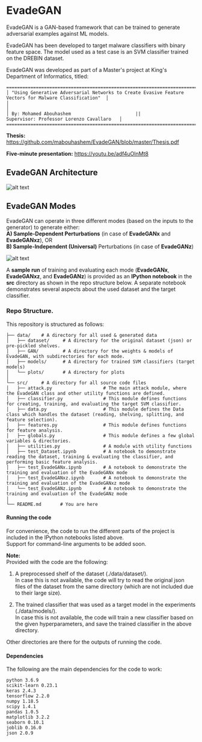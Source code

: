 # EvadeGAN #
EvadeGAN is a GAN-based framework that can be trained to generate adversarial examples against ML models.

EvadeGAN has been developed to target malware classifiers with binary feature space. The model used as a test case is an SVM classifier trained on the DREBIN dataset. 

EvadeGAN was developed as part of a Master's project at King's Department of Informatics, titled:

```
=========================================================================================================
│ "Using Generative Adversarial Networks to Create Evasive Feature Vectors for Malware Classification"  │ 
│                                                                                                       │
│ By: Mohamed Abouhashem                        ||            Supervisor: Professor Lorenzo Cavallaro   │
=========================================================================================================
```

**Thesis:** https://github.com/mabouhashem/EvadeGAN/blob/master/Thesis.pdf

**Five-minute presentation:** https://youtu.be/adf4uOlnMt8

## EvadeGAN Architecture

![alt text](https://xwrzea.am.files.1drv.com/y4mUzS0T-RYduypuSQKfx1fN-lERRjoZMV9de4OTGrMCJxoamJ0DXIYOZ1ecaQ_SjeCnva3dX5SuORmNoIPVCoZHw9H4-0PejGfPkvj0VtXPesah44gnmO9zHgwrMFBaTkQHz0NK8oEKBtWSvcDJPpfPKUFJyiGXbUJXmyqfM95TaPoyb9pol41NjimVMUVaiyIZ5aIkyuQHh5g9TWFHB7wVg/EvadeGAN_Architecture.png)


## EvadeGAN Modes
EvadeGAN can operate in three different modes (based on the inputs to the generator) to generate either:\
**A) Sample-Dependent Perturbations** (in case of **EvadeGANx** and **EvadeGANxz**), OR  
**B) Sample-Independent (Universal)** Perturbations (in case of **EvadeGANz**)  

![alt text](https://pnhxsw.am.files.1drv.com/y4mZfqQ-GOUQivMTvSqrbiO34e--2yam_Hkwr6diDyjQWig2yKhezwxlqT_NXy-DIKG8hOT9M2rEjrh9aqis4zxdGkU9MftWovw2sPEN2MsGkq6lJATQ9B839lz558KwNAiINNgzTQ_99ZCQsIXgnRMGTOc8aOgjHTTJAqZbmuU1MNW6AJg6SVr1xfS0fvCI7ohKCE7zG2aSixTb5Tmo6taIw/GeneratorModes.png)

A **sample run** of training and evaluating each mode (**EvadeGANx**, **EvadeGANxz**, and **EvadeGANz**) is provided as an **IPython notebook** in the **src** directory as shown in the repo structure below. A separate notebook demonstrates several aspects about the used dataset and the target classifier.

### Repo Structure. ###
This repository is structured as follows:
```
├── data/    # A directory for all used & generated data
│   ├── dataset/     # A directory for the original dataset (json) or pre-pickled shelves.
│   ├── GAN/         # A directory for the weights & models of EvadeGAN, with subdirectories for each mode.
│   ├── models/      # A directory for trained SVM classifiers (target models)
│   └── plots/       # A directory for plots
│   
└── src/     # A directory for all source code files
│   ├── attack.py                   # The main attack module, where the EvadeGAN class and other utility functions are defined. 
│   ├── classifier.py               # This module defines functions for creating, training, and evaluating the target SVM classifier. 
│   ├── data.py                     # This module defines the Data class which handles the dataset (reading, shelving, splitting, and feature selection).
│   ├── features.py                 # This module defines functions for feature analysis.
│   ├── globals.py                  # This module defines a few global variables & directories.
│   ├── utilities.py                # A module with utility functions
│   ├── test_Dataset.ipynb          # A notebook to demonstrate reading the dataset, training & evaluating the classifier, and performing basic feature analysis.
│   ├── test_EvadeGANx.ipynb        # A notebook to demonstrate the training and evaluation of the EvadeGANx mode
│   ├── test_EvadeGANxz.ipynb       # A notebook to demonstrate the training and evaluation of the EvadeGANxz mode
│   └── test_EvadeGANz.ipynb        # A notebook to demonstrate the training and evaluation of the EvadeGANz mode
│   
└── README.md       # You are here
```
  

#### Running the code ####
For convenience, the code to run the different parts of the project is included in the IPython notebooks listed above.  
Support for command-line arguments to be added soon.

**Note:**  
Provided with the code are the following:  
1. A preprocessed shelf of the dataset (./data/dataset/).  
In case this is not available, the code will try to read the original json files of the dataset from the same directory (which are not included due to their large size).  
  
2. The trained classifier that was used as a target model in the experiments (./data/models/).  
In case this is not available, the code will train a new classifier based on the given hyperparameters, and save the trained classifier in the above directory.   
   
Other directories are there for the outputs of running the code.  

     
#### Dependencies ####
The following are the main dependencies for the code to work:
```
python 3.6.9
scikit-learn 0.23.1
keras 2.4.3
tensorflow 2.2.0
numpy 1.18.5
scipy 1.4.1
pandas 1.0.5
matplotlib 3.2.2
seaborn 0.10.1
joblib 0.16.0
json 2.0.9
```
